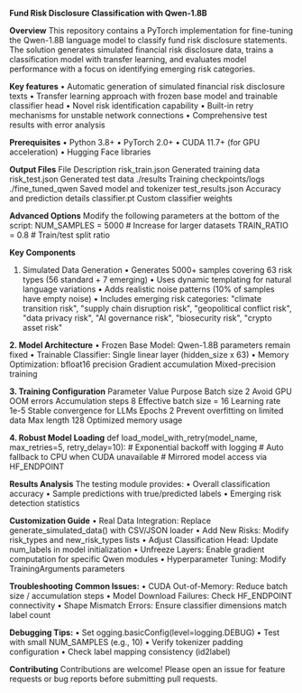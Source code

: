 **Fund Risk Disclosure Classification with Qwen-1.8B**

**Overview**
This repository contains a PyTorch implementation for fine-tuning the Qwen-1.8B language model to classify fund risk disclosure statements. The solution generates simulated financial risk disclosure data, trains a classification model with transfer learning, and evaluates model performance with a focus on identifying emerging risk categories.

**Key features**
• Automatic generation of simulated financial risk disclosure texts
• Transfer learning approach with frozen base model and trainable classifier head
• Novel risk identification capability
• Built-in retry mechanisms for unstable network connections
• Comprehensive test results with error analysis

**Prerequisites**
• Python 3.8+
• PyTorch 2.0+
• CUDA 11.7+ (for GPU acceleration)
• Hugging Face libraries

**Output Files**
File	Description
risk_train.json	Generated training data
risk_test.json	Generated test data
./results	Training checkpoints/logs
./fine_tuned_qwen	Saved model and tokenizer
test_results.json	Accuracy and prediction details
classifier.pt	Custom classifier weights

**Advanced Options**
Modify the following parameters at the bottom of the script:
NUM_SAMPLES = 5000  # Increase for larger datasets
TRAIN_RATIO = 0.8   # Train/test split ratio

**Key Components**
1. Simulated Data Generation
• Generates 5000+ samples covering 63 risk types (56 standard + 7 emerging)
• Uses dynamic templating for natural language variations
• Adds realistic noise patterns (10% of samples have empty noise)
• Includes emerging risk categories: "climate transition risk", "supply chain disruption risk", "geopolitical conflict risk", "data privacy risk", "AI governance risk", "biosecurity risk", "crypto asset risk"

**2. Model Architecture**
• Frozen Base Model: Qwen-1.8B parameters remain fixed
• Trainable Classifier: Single linear layer (hidden_size x 63)
• Memory Optimization:
bfloat16 precision
Gradient accumulation
Mixed-precision training

**3. Training Configuration**
Parameter	Value	Purpose
Batch size	2	Avoid GPU OOM errors
Accumulation steps	8	Effective batch size = 16
Learning rate	1e-5	Stable convergence for LLMs
Epochs	2	Prevent overfitting on limited data
Max length	128	Optimized memory usage

**4. Robust Model Loading**
def load_model_with_retry(model_name, max_retries=5, retry_delay=10):
    # Exponential backoff with logging
    # Auto fallback to CPU when CUDA unavailable
    # Mirrored model access via HF_ENDPOINT

**Results Analysis**
The testing module provides:
• Overall classification accuracy
• Sample predictions with true/predicted labels
• Emerging risk detection statistics

**Customization Guide**
• Real Data Integration: Replace generate_simulated_data() with CSV/JSON loader
• Add New Risks: Modify risk_types and new_risk_types lists
• Adjust Classification Head: Update num_labels in model initialization
• Unfreeze Layers: Enable gradient computation for specific Qwen modules
• Hyperparameter Tuning: Modify TrainingArguments parameters

**Troubleshooting**
**Common Issues:**
• CUDA Out-of-Memory: Reduce batch size / accumulation steps
• Model Download Failures: Check HF_ENDPOINT connectivity
• Shape Mismatch Errors: Ensure classifier dimensions match label count

**Debugging Tips:**
• Set ogging.basicConfig(level=logging.DEBUG)
• Test with small NUM_SAMPLES (e.g., 10)
• Verify tokenizer padding configuration
• Check label mapping consistency (id2label)

**Contributing**
Contributions are welcome! Please open an issue for feature requests or bug reports before submitting pull requests.
